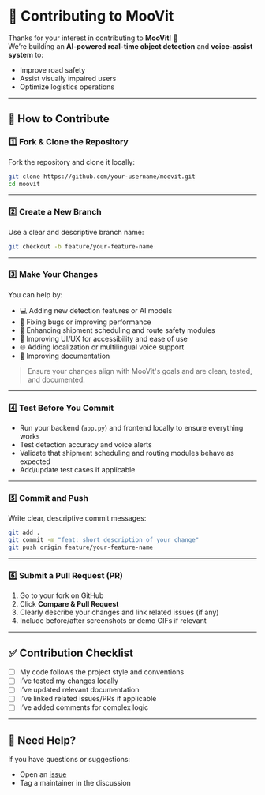 # 🚗 Contributing to MooVit

Thanks for your interest in contributing to **MooVit**! 🚀  
We’re building an **AI-powered real-time object detection** and **voice-assist system** to:

- Improve road safety  
- Assist visually impaired users  
- Optimize logistics operations  

---

## 📌 How to Contribute

### 1️⃣ Fork & Clone the Repository
Fork the repository and clone it locally:
```bash
git clone https://github.com/your-username/moovit.git
cd moovit
```
---

### 2️⃣ Create a New Branch
Use a clear and descriptive branch name:
```bash
git checkout -b feature/your-feature-name
```
---

### 3️⃣ Make Your Changes
You can help by:

- 💻 Adding new detection features or AI models  
- 🐞 Fixing bugs or improving performance  
- 🧪 Enhancing shipment scheduling and route safety modules  
- 🎨 Improving UI/UX for accessibility and ease of use  
- 🌐 Adding localization or multilingual voice support  
- 📄 Improving documentation  

> Ensure your changes align with MooVit's goals and are clean, tested, and documented.

---

### 4️⃣ Test Before You Commit
- Run your backend (`app.py`) and frontend locally to ensure everything works  
- Test detection accuracy and voice alerts  
- Validate that shipment scheduling and routing modules behave as expected  
- Add/update test cases if applicable  

---

### 5️⃣ Commit and Push
Write clear, descriptive commit messages:
```bash
git add .
git commit -m "feat: short description of your change"
git push origin feature/your-feature-name
```

---

### 6️⃣ Submit a Pull Request (PR)
1. Go to your fork on GitHub  
2. Click **Compare & Pull Request**  
3. Clearly describe your changes and link related issues (if any)  
4. Include before/after screenshots or demo GIFs if relevant  

---

## ✅ Contribution Checklist
- [ ] My code follows the project style and conventions  
- [ ] I’ve tested my changes locally  
- [ ] I’ve updated relevant documentation  
- [ ] I’ve linked related issues/PRs if applicable  
- [ ] I’ve added comments for complex logic  

---

## 💬 Need Help?
If you have questions or suggestions:
- Open an [issue](https://github.com/ShubhangiRoy12/moovit/issues)  
- Tag a maintainer in the discussion  







